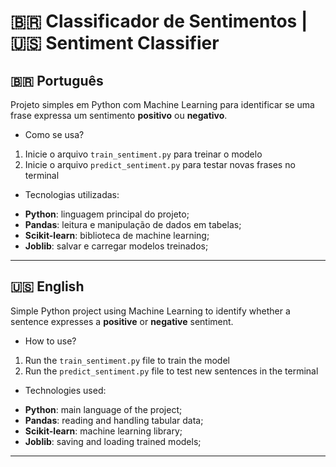 # 🇧🇷 Classificador de Sentimentos | 🇺🇸 Sentiment Classifier

## 🇧🇷 Português

Projeto simples em Python com Machine Learning para identificar se uma frase expressa um sentimento **positivo** ou **negativo**.

* Como se usa?

1. Inicie o arquivo `train_sentiment.py` para treinar o modelo  
2. Inicie o arquivo `predict_sentiment.py` para testar novas frases no terminal

* Tecnologias utilizadas:
- **Python**: linguagem principal do projeto;  
- **Pandas**: leitura e manipulação de dados em tabelas;  
- **Scikit-learn**: biblioteca de machine learning;  
- **Joblib**: salvar e carregar modelos treinados;

---

## 🇺🇸 English

Simple Python project using Machine Learning to identify whether a sentence expresses a **positive** or **negative** sentiment.

* How to use?

1. Run the `train_sentiment.py` file to train the model  
2. Run the `predict_sentiment.py` file to test new sentences in the terminal

* Technologies used:
- **Python**: main language of the project;  
- **Pandas**: reading and handling tabular data;  
- **Scikit-learn**: machine learning library;  
- **Joblib**: saving and loading trained models;

---
